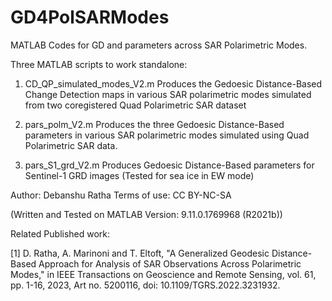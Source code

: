 # GD4PolSARModes
 MATLAB Codes for GD and parameters across SAR Polarimetric Modes.
 
 Three MATLAB scripts to work standalone:

1. CD_QP_simulated_modes_V2.m
Produces the Gedoesic Distance-Based Change Detection maps in various SAR polarimetric modes simulated from two coregistered Quad Polarimetric SAR dataset

2. pars_polm_V2.m
Produces the three Gedoesic Distance-Based parameters in various SAR polarimetric modes simulated using Quad Polarimetric SAR data.

3. pars_S1_grd_V2.m
Produces Gedoesic Distance-Based parameters for Sentinel-1 GRD images (Tested for sea ice in EW mode)

Author: Debanshu Ratha
Terms of use: CC BY-NC-SA

(Written and Tested on MATLAB Version: 9.11.0.1769968 (R2021b))

Related Published work:

[1] D. Ratha, A. Marinoni and T. Eltoft, "A Generalized Geodesic 
Distance-Based Approach for Analysis of SAR Observations Across 
Polarimetric Modes," in IEEE Transactions on Geoscience and Remote Sensing, 
vol. 61, pp. 1-16, 2023, Art no. 5200116, doi: 10.1109/TGRS.2022.3231932.         